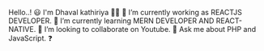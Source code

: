 
Hello..! 😃 I'm Dhaval kathiriya 👨👋
🔭 I’m currently working as REACTJS DEVELOPER.
🌱 I’m currently learning MERN DEVELOPER AND REACT-NATIVE.
👯 I’m looking to collaborate on Youtube.
💬 Ask me about PHP and JavaScript. ❓
<!---
dhavalkathiriya/dhavalkathiriya is a ✨ special ✨ repository because its `README.md` (this file) appears on your GitHub profile.
You can click the Preview link to take a look at your changes.
--->
